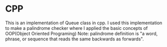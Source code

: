 # CPP
This is an implementation of Queue class in cpp.
I used this implementation to make a palindrome checker where I applied the basic concepts of OOP(Object Oriented Programing)
Note: palindrome definition is "a word, phrase, or sequence that reads the same backwards as forwards".
